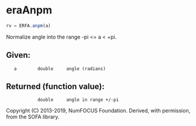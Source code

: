 # eraAnpm

```js
rv = ERFA.anpm(a)
```

Normalize angle into the range -pi <= a < +pi.

## Given:
```
   a        double     angle (radians)
```

## Returned (function value):
```
            double     angle in range +/-pi
```

Copyright (C) 2013-2019, NumFOCUS Foundation.
Derived, with permission, from the SOFA library.
